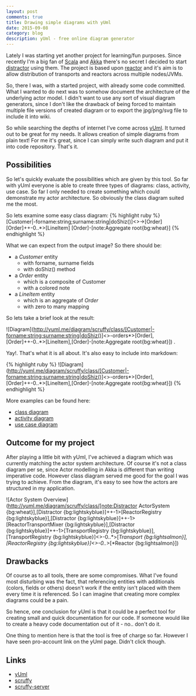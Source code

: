 ```yaml
---
layout: post
comments: true
title: Drawing simple diagrams with yUml
date: 2015-09-08
category: blog
description: yUml - free online diagram generator
---
```


Lately I was starting yet another project for learning/fun purposes. Since recently I'm a big fan of 
[Scala](http://www.scala-lang.org) and [Akka](http://akka.io/) there's no secret I decided to start 
[distractor](http://github.com/gmaslowski/distractor) using them. The project is based upon [reactor](https://github.com/FutureProcessing/reactor) 
and it's aim is to allow distribution of transports and reactors across multiple nodes/JVMs.

So, there I was, with a started project, with already some code committed. What I wanted to do next was to somehow 
document the architecture of the underlying actor model. I didn't want to use any sort of visual diagram generators, since
I don't like the drawback of being forced to maintain multiple file versions of created diagram or to export the jpg/png/svg
file to include it into wiki.

So while searching the depths of internet I've come across [yUml](http://yuml.me/). It turned out to be great for my needs.
It allows creation of simple diagrams from plain text! For me it's great, since I can simply write such diagram and put 
it into code repository. That's it. 

## Possibilities
So let's quickly evaluate the possibilities which are given by this tool. So far with yUml everyone is able to create 
three types of diagrams: class, activity, use case. So far I only needed to create something which could demonstrate my 
actor architecture. So obviously the class diagram suited me the most.

So lets examine some easy class diagram:
{% highlight ruby %}
[Customer|-forname:string;surname:string|doShiz()]<>->[Order]
[Order]++-0..*>[LineItem]
[Order]-[note:Aggregate root{bg:wheat}]
{% endhighlight %}

 What we can expect from the output image? So there should be:
 
- a *Customer* entity
    - with forname, surname fields
    - with doShiz() method
- a *Order* entity
    - which is a composite of Customer
    - with a colored note
- a *LineItem* entity
    - which is an aggregate of *Order*
    - with zero to many mapping

So lets take a brief look at the result:

![Diagram](http://yuml.me/diagram/scruffy/class/[Customer|-forname:string;surname:string|doShiz()]<>-orders*>[Order],[Order]++-0..*>[LineItem],[Order]-[note:Aggregate root{bg:wheat}])
.

Yay!. That's what it is all about. It's also easy to include into markdown:

{% highlight ruby %}
![Diagram](http://yuml.me/diagram/scruffy/class/[Customer|-forname:string;surname:string|doShiz()]<>-orders*>[Order],[Order]++-0..*>[LineItem],[Order]-[note:Aggregate root{bg:wheat}])
{% endhighlight %}

 More examples can be found here:
 
- [class diagram](http://yuml.me/diagram/scruffy/class/samples)
- [activity diagram](http://yuml.me/diagram/scruffy/activity/samples)
- [use case diagram](http://yuml.me/diagram/scruffy/usecase/samples)

## Outcome for my project
After playing a little bit with yUml, I've achieved a diagram which was currently matching the actor system architecture. 
Of course it's not a class diagram per se, since Actor modelling in Akka is different than writing imperative code. However
class diagram served me good for the goal I was trying to achieve. From the diagram, it's easy to see how the actors
are structured in my application.

![Actor System Overview](http://yuml.me/diagram/scruffy/class/[note:Distractor ActorSystem {bg:wheat}],[Distractor {bg:lightskyblue}]++-1>[ReactorRegistry {bg:lightskyblue}],[Distractor {bg:lightskyblue}]++-1>[ReactorTransportMixer {bg:lightskyblue}],[Distractor {bg:lightskyblue}]++-1>[TransportRegistry {bg:lightskyblue}],[TransportRegistry {bg:lightskyblue}]<>-0..*>[*Transport {bg:lightsalmon}],[ReactorRegistry {bg:lightskyblue}]<>-0..*>[*Reactor {bg:lightsalmon}])

## Drawbacks
Of course as to all tools, there are some compromises. What I've found most disturbing was the fact, that 
referencing entities with additionals (colors, fields or others) doesn't work if the entity isn't placed with them
every time it is referenced. So I can imagine that creating more complex diagrams could be a pain.

So hence, one conclusion for yUml is that it could be a perfect tool for creating small and quick documentation for 
our code. If someone would like to create a heavy code documentation out of it - no.. don't do it.

One thing to mention here is that the tool is free of charge so far. However I have seen pro-account link on the yUml
page. Didn't click though. 

## Links
- [yUml](http://yuml.me/)
- [scruffy](https://github.com/aivarsk/scruffy)
- [scruffy-server](https://github.com/wernight/scruffy-server)
